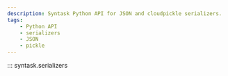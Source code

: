```yaml
---
description: Syntask Python API for JSON and cloudpickle serializers.
tags:
    - Python API
    - serializers
    - JSON
    - pickle
---
```


::: syntask.serializers
